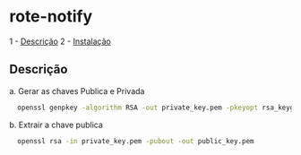 # rote-notify


1 - [Descrição](#Descrição)
2 - [Instalação](#Instalação)

## Descrição


a. Gerar as chaves Publica e Privada
```bash
  openssl genpkey -algorithm RSA -out private_key.pem -pkeyopt rsa_keygen_bits:2048
```

b. Extrair a chave publica
```bash
  openssl rsa -in private_key.pem -pubout -out public_key.pem
```